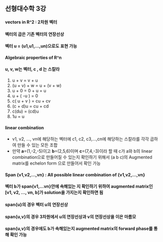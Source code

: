 ## 선형대수학 3강
#### vectors in R^2 : 2차원 벡터
#### 벡터의 곱은 기존 벡터의 연장선상
#### 벡터 u = (u1,u1,...,un)으로도 표현 가능
#### Algebraic properties of R^n
#### u, v, w는 벡터, c , d 는 스칼라
1. u + v = v + u
2. (u + v) + w = u + (v + w)
3. u + 0 = 0 + u = u
4. u + ( -u ) = 0
5. c( u + v ) = cu + cv
6. (c + d)u = cu + cd
7. c(du) = (cd)u
8. 1u = u
#### **linear combination**
- v1, v2, ..., vn에 해당하는 벡터에 c1, c2, c3,...,cn에 해당하는 스칼라를 각각 곱하여 만들 수 있는 모든 조합
- 만약 **a**=(1,-2,-5)이고 **b**=(2,5,6)이며 **c**=(7,4,-3)이라 할 때 c가 a와 b의 linear combination으로 만들어질 수 있는지 확인하기 위해서 (a b c)의 Augmented matrix를 echelon form 으로 만들어서 확인 가능
#### **Span {v1,v2,...,vn}** : All possible linear combination of {v1,v2,...,vn}
#### 벡터 b가 span{v1,...vn}안에 속해있는 지 확인하기 위하여 augmented matrix인 [v1, v2, ..., vn, b]가 solution을 가지는지 확인하면 됨
#### span{u}의 경우 벡터 u의 연장선상
#### span{u,v}의 경우 3차원에서 u의 연장선상과 v의 연장선상을 이은 마름모
#### span{u,v}의 경우에도 b가 속해있는지 augmented matrix의 forward phase를 통해 확인 가능
